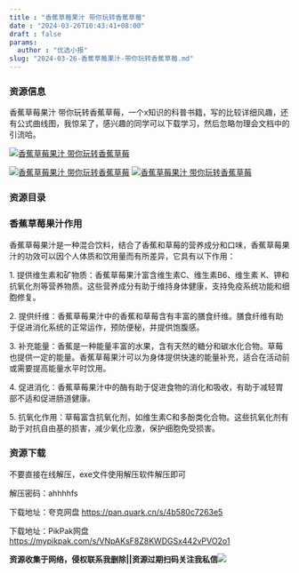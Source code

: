 ```yaml
---
title : "香蕉草莓果汁 带你玩转香蕉草莓"
date : "2024-03-26T10:43:41+08:00"
draft : false
params:
  author : "优选小报"
slug: "2024-03-26-香蕉草莓果汁-带你玩转香蕉草莓.md"
---
```


### 资源信息

香蕉草莓果汁 带你玩转香蕉草莓，一个x知识的科普书籍，写的比较详细风趣，还有公式曲线图，我惊呆了，感兴趣的同学可以下载学习，然后忽略勿理会文档中的引流哈。

[![香蕉草莓果汁
带你玩转香蕉草莓](//img7-1.zhekoulieshou.com/mmbiz_jpg/iaHBVewvSIbAOP5MwRmNQ8SEEaPPgBTocxDgvazSNgGVsUdL0icTeB9ADb3YbvnUJpn3PWOLA7tibNL6MIM6w3Hjw/0)](//img7-1.zhekoulieshou.com/mmbiz_jpg/iaHBVewvSIbAOP5MwRmNQ8SEEaPPgBTocxDgvazSNgGVsUdL0icTeB9ADb3YbvnUJpn3PWOLA7tibNL6MIM6w3Hjw/0)

[![香蕉草莓果汁
带你玩转香蕉草莓](//img7-1.zhekoulieshou.com/mmbiz_jpg/iaHBVewvSIbAOP5MwRmNQ8SEEaPPgBToc3GtaEgM5Ia8862ibicoxmCnicYYCoe3lHQCypOtAP6TicvBHNicutRyjPzA/0)](//img7-1.zhekoulieshou.com/mmbiz_jpg/iaHBVewvSIbAOP5MwRmNQ8SEEaPPgBToc3GtaEgM5Ia8862ibicoxmCnicYYCoe3lHQCypOtAP6TicvBHNicutRyjPzA/0)
[![香蕉草莓果汁
带你玩转香蕉草莓](//img7-1.zhekoulieshou.com/mmbiz_jpg/iaHBVewvSIbAOP5MwRmNQ8SEEaPPgBToce7icQuicnLwVZfVtxpicg5NApicBiajyBpmMhbJ34xOH25Iu8932fdo6jLg/0)](//img7-1.zhekoulieshou.com/mmbiz_jpg/iaHBVewvSIbAOP5MwRmNQ8SEEaPPgBToce7icQuicnLwVZfVtxpicg5NApicBiajyBpmMhbJ34xOH25Iu8932fdo6jLg/0)

### 资源目录

### 香蕉草莓果汁作用

香蕉草莓果汁是一种混合饮料，结合了香蕉和草莓的营养成分和口味，香蕉草莓果汁的功效可以因个人体质和饮用量而有所差异，它具有以下作用：

1\. 提供维生素和矿物质：香蕉草莓果汁富含维生素C、维生素B6、维生素
K、钾和抗氧化剂等营养物质。这些营养成分有助于维持身体健康，支持免疫系统功能和细胞修复。

2\. 提供纤维：香蕉草莓果汁中的香蕉和草莓含有丰富的膳食纤维。膳食纤维有助于促进消化系统的正常运作，预防便秘，并提供饱腹感。

3\.
补充能量：香蕉是一种能量丰富的水果，含有天然的糖分和碳水化合物。草莓也提供一定的能量。香蕉草莓果汁可以为身体提供快速的能量补充，适合在活动前或需要提高能量水平时饮用。

4\. 促进消化：香蕉草莓果汁中的酶有助于促进食物的消化和吸收，有助于减轻胃部不适和促进肠道健康。

5\. 抗氧化作用：草莓富含抗氧化剂，如维生素C和多酚类化合物。这些抗氧化剂有助于对抗自由基的损害，减少氧化应激，保护细胞免受损害。

### 资源下载

不要直接在线解压，exe文件使用解压软件解压即可

解压密码：ahhhhfs

下载地址：夸克网盘 https://pan.quark.cn/s/4b580c7263e5

下载地址：PikPak网盘 https://mypikpak.com/s/VNpAKsF8Z8KWDGSx442vPVO2o1

**资源收集于网络，侵权联系我删除||资源过期扫码关注我私信**![](//img7-1.zhekoulieshou.com/mmbiz_jpg/iaHBVewvSIbAjcr9g6TlCXSfiaDqkbzuEzp207hVzPqT4YGQOAazQ1KNHCeACbia5Lzq4Ckwibe48iar1q7lgVP1o3w/640?wx_fmt=jpeg&from=appmsg)


